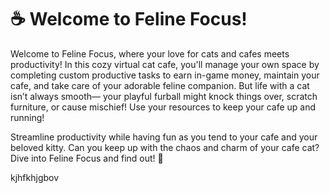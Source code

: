 <h1> ☕ Welcome to Feline Focus!</h1>

Welcome to Feline Focus, where your love for cats and cafes meets productivity! In this cozy virtual cat cafe, you'll manage your own space by completing custom productive tasks to earn in-game money, maintain your cafe, and take care of your adorable feline companion. But life with a cat isn’t always smooth— your playful furball might knock things over, scratch furniture, or cause mischief! Use your resources to keep your cafe up and running!

Streamline productivity while having fun as you tend to your cafe and your beloved kitty. Can you keep up with the chaos and charm of your cafe cat? Dive into Feline Focus and find out! 🐾

kjhfkhjgbov